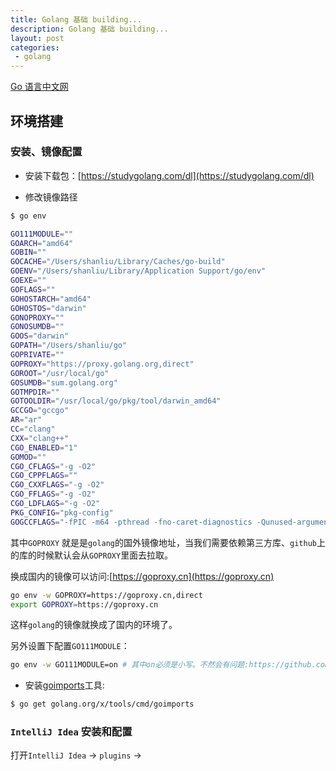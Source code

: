```yaml
---
title: Golang 基础 building...
description: Golang 基础 building...
layout: post
categories:
 - golang
---
```


[Go 语言中文网](http://studygolang.com)

## 环境搭建

### 安装、镜像配置

* 安装下载包：[https://studygolang.com/dl](https://studygolang.com/dl)

* 修改镜像路径

```sh
$ go env

GO111MODULE=""
GOARCH="amd64"
GOBIN=""
GOCACHE="/Users/shanliu/Library/Caches/go-build"
GOENV="/Users/shanliu/Library/Application Support/go/env"
GOEXE=""
GOFLAGS=""
GOHOSTARCH="amd64"
GOHOSTOS="darwin"
GONOPROXY=""
GONOSUMDB=""
GOOS="darwin"
GOPATH="/Users/shanliu/go"
GOPRIVATE=""
GOPROXY="https://proxy.golang.org,direct" 
GOROOT="/usr/local/go"
GOSUMDB="sum.golang.org"
GOTMPDIR=""
GOTOOLDIR="/usr/local/go/pkg/tool/darwin_amd64"
GCCGO="gccgo"
AR="ar"
CC="clang"
CXX="clang++"
CGO_ENABLED="1"
GOMOD=""
CGO_CFLAGS="-g -O2"
CGO_CPPFLAGS=""
CGO_CXXFLAGS="-g -O2"
CGO_FFLAGS="-g -O2"
CGO_LDFLAGS="-g -O2"
PKG_CONFIG="pkg-config"
GOGCCFLAGS="-fPIC -m64 -pthread -fno-caret-diagnostics -Qunused-arguments -fmessage-length=0 -fdebug-prefix-map=/var/folders/9d/ddry3pzs7vj7y3qr4tv6wh1h0000gn/T/go-build763466078=/tmp/go-build -gno-record-gcc-switches -fno-common"
```

其中`GOPROXY` 就是是`golang`的国外镜像地址，当我们需要依赖第三方库、`github`上的库的时候默认会从`GOPROXY`里面去拉取。

换成国内的镜像可以访问:[https://goproxy.cn](https://goproxy.cn)

```sh
go env -w GOPROXY=https://goproxy.cn,direct
export GOPROXY=https://goproxy.cn
```

这样`golang`的镜像就换成了国内的环境了。

另外设置下配置`GO111MODULE`：

```sh
go env -w GO111MODULE=on # 其中on必须是小写。不然会有问题:https://github.com/golang/go/issues/34880
```

* 安装[goimports](https://godoc.org/golang.org/x/tools/cmd/goimports)工具:

```sh
$ go get golang.org/x/tools/cmd/goimports
```


### `IntelliJ Idea` 安装和配置

打开`IntelliJ Idea` -> `plugins` ->
